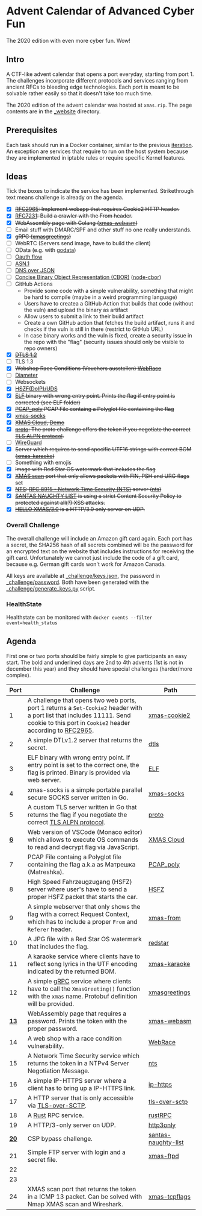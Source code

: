 # Advent Calendar of Advanced Cyber Fun

The 2020 edition with even more cyber fun. Wow!

## Intro

A CTF-like advent calendar that opens a port everyday, starting from port 1. The challenges incorporate different protocols and services ranging from ancient RFCs to bleeding edge technologies. Each port is meant to be solvable rather easily so that it doesn't take too much time.

The 2020 edition of the advent calendar was hosted at `xmas.rip`. The page contents are in the [_website](_website) directory.

## Prerequisites

Each task should run in a Docker container, similar to the previous [iteration](https://github.com/takeshixx/advent-calendar-2018). An exception are services that require to run on the host system because they are implemented in iptable rules or require specific Kernel features.

## Ideas

Tick the boxes to indicate the service has been implemented. Strikethrough text means challenge is already on the agenda.

- [x] ~~[RFC2965](https://tools.ietf.org/html/rfc2965): Implement webapp that requires Cookie2 HTTP header.~~
- [x] ~~[RFC7231](https://tools.ietf.org/html/rfc7231): Build a crawler with the From header.~~
- [x] ~~WebAssembly page with Golang ([xmas-webasm](xmas-webasm))~~
- [ ] Email stuff with DMARC/SPF and other stuff no one really understands.
- [x] ~~gRPC ([xmasgreetings](xmasgreetings))~~
- [ ] WebRTC (Servers send image, have to build the client)
- [ ] OData (e.g. with [godata](https://github.com/crestonbunch/godata))
- [ ] [Oauth flow](https://www.ory.sh/run-oauth2-server-open-source-api-security/)
- [ ] [ASN.1](https://golang.org/pkg/encoding/asn1/)
- [ ] [DNS over JSON](https://www.rfc-archive.org/getrfc?rfc=8427&tag=Representing-DNS-Messages-in-JSON)
- [ ] [Concise Binary Object Representation (CBOR)](https://tools.ietf.org/html/rfc7049) ([node-cbor](https://github.com/hildjj/node-cbor))
- [ ] GitHub Actions
  - Provide some code with a simple vulnerability, something that might be hard to compile (maybe in a weird programming language)
  - Users have to createa a GitHub Action that builds that code (without the vuln) and upload the binary as artifact
  - Allow users to submit a link to their build artifact
  - Create a own GitHub action that fetches the build artifact, runs it and checks if the vuln is still in there (restrict to GitHub URL)
  - In case binary works and the vuln is fixed, create a security issue in the repo with the "flag" (security issues should only be visible to repo owners)
- [x] ~~[DTLS 1.2](dtls/)~~
- [ ] TLS 1.3
- [x] ~~Webshop Race Conditions (Vouchers ausstellen) [WebRace](WebRace)~~
- [ ] [Diameter](http://www.freediameter.net/trac/)
- [ ] Websockets
- [x] ~~[HSZF(DoIP)/UDS](HSFZ/)~~
- [x] ~~[ELF](elf/) binary with wrong entry point. Prints the flag if entry point is corrected (see ELF folder)~~
- [x] ~~[PCAP_poly](PCAP_poly) PCAP File containg a Polyglot file containing the flag~~
- [x] ~~[xmas-socks](xmas-socks)~~
- [x] ~~[XMAS Cloud](xmas-cloud/), [Demo](http://svento-xmascloud.azurewebsites.net/)~~
- [x] ~~[proto](proto/): The proto challenge offers the token if you negotiate the correct [TLS ALPN protocol](https://en.wikipedia.org/wiki/Application-Layer_Protocol_Negotiation).~~
- [ ] [WireGuard](https://www.wireguard.com/)
- [x] ~~Server which requires to send specific UTF16 strings with correct BOM ([xmas-karaoke](xmas-karaoke))~~
- [ ] Something with emojis
- [x] ~~Image with Red Star OS watermark that includes the flag~~
- [x] ~~[XMAS scan](https://nmap.org/book/scan-methods-null-fin-xmas-scan.html) port that only allows packets with FIN, PSH and URG flags set~~
- [x] ~~[NTS](nts): [RFC 8915 - Network Time Security (NTS)](https://tools.ietf.org/html/rfc8915) server ([nts](nts))~~
- [x] ~~[SANTAS NAUGHTY LIST](./santas-naughty-list) is using a strict Content Security Policy to protected against all(?) XSS attacks.~~
- [x] ~~[HELLO XMAS/3.0](./http3only) is a HTTP/3.0 only server on UDP.~~

### Overall Challenge

The overall challenge will include an Amazon gift card again. Each port has a secret, the SHA256 hash of all secrets combined will be the password for an encrypted text on the website that includes instructions for receiving the gift card. Unfortunately we cannot just include the code of a gift card, because e.g. German gift cards won't work for Amazon Canada.

All keys are available at [_challenge/keys.json](_challenge/keys.json), the password in [_challenge/password](_challenge/password). Both have been generated with the [_challenge/generate_keys.py](_challenge/generate_keys.py) script.

### HealthState

Healthstate can be monitored with ``docker events --filter event=health_status``

## Agenda

First one or two ports should be fairly simple to give participants an easy start. The bold and underlined days are 2nd to 4th advents (1st is not in december this year) and they should have special challenges (harder/more complex).

| Port | Challenge | Path |
| ---- | --------- | ---- |
| 1    | A challenge that opens two web ports, port 1 returns a `Set-Cookie2` header with a port list that includes 11111. Send cookie to this port in `Cookie2` header according to [RFC2965](https://tools.ietf.org/html/rfc2965). | [xmas-cookie2](xmas-cookie2)
| 2    | A simple DTLv1.2 server that returns the secret. | [dtls](dtls)
| 3    | ELF binary with wrong entry point. If entry point is set to the correct one, the flag is printed. Binary is provided via web server. | [ELF](elf)
| 4    | xmas-socks is a simple portable parallel secure SOCKS server written in Go. | [xmas-socks](xmas-socks)
| 5    | A custom TLS server written in Go that returns the flag if you negotiate the correct [TLS ALPN protocol](https://en.wikipedia.org/wiki/Application-Layer_Protocol_Negotiation). | [proto](proto)
| <ins>**6**</ins>   | Web version of VSCode (Monaco editor) which allows to execute OS commands to read and decrypt flag via JavaScript. | [XMAS Cloud](xmas-cloud/)
| 7    | PCAP File containg a Polyglot file containing the flag a.k.a as Матрешка (Matreshka). | [PCAP_poly](PCAP_poly)
| 8    | High Speed Fahrzeugzugang (HSFZ) server where user's have to send a proper HSFZ packet that starts the car. | [HSFZ](HSFZ)
| 9    | A simple webserver that only shows the flag with a correct Request Context, which has to include a proper `From` and `Referer` header. | [xmas-from](xmas-from)
| 10    | A JPG file with a Red Star OS watermark that includes the flag. | [redstar](redstar)
| 11    | A karaoke service where clients have to reflect song lyrics in the UTF encoding indicated by the returned BOM. | [xmas-karaoke](xmas-karaoke)
| 12    | A simple [gRPC](https://grpc.io/) service where clients have to call the `XmasGreeting()` function with the `xmas` name. Protobuf definition will be provided. | [xmasgreetings](xmasgreetings)
| <ins>**13**</ins>    | WebAssembly page that requires a password. Prints the token with the proper password. | [xmas-webasm](xmas-webasm)
| 14    | A web shop with a race condition vulnerability. | [WebRace](WebRace)
| 15    | A Network Time Security service which returns the token in a NTPv4 Server Negotiation Message.| [nts](nts)
| 16    | A simple IP-HTTPS server where a client has to bring up a IP-HTTPS link. | [ip-https](ip-https)
| 17    | A HTTP server that is only accessible via [TLS-over-SCTP](https://tools.ietf.org/html/rfc3436). | [tls-over-sctp](tls-over-sctp)
| 18    | A [Rust](https://www.rust-lang.org/) RPC service. | [rustRPC](rustRPC)
| 19    | A HTTP/3-only server on UDP. | [http3only](http3only)
| <ins>**20**</ins>    | CSP bypass challenge. | [santas-naughty-list](santas-naughty-list)
| 21    | Simple FTP server with login and a secret file. | [xmas-ftpd](xmas-ftpd)
| 22    | | []()
| 23    | | []()
| 24    | XMAS scan port that returns the token in a ICMP 13 packet. Can be solved with Nmap XMAS scan and Wireshark. | [xmas-tcpflags](xmas-tcpflags)
